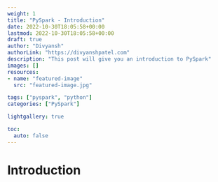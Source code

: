 ```yaml
---
weight: 1
title: "PySpark - Introduction"      
date: 2022-10-30T18:05:58+00:00
lastmod: 2022-10-30T18:05:58+00:00
draft: true                
author: "Divyansh"
authorLink: "https://divyanshpatel.com"
description: "This post will give you an introduction to PySpark"                 
images: []
resources:
- name: "featured-image"
  src: "featured-image.jpg"

tags: ["pyspark", "python"]     
categories: ["PySpark"]             

lightgallery: true

toc:
  auto: false
---
```


<!--more-->

# Introduction 
